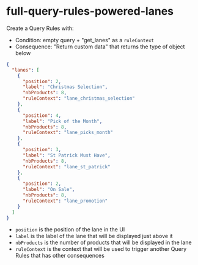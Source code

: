 # full-query-rules-powered-lanes

Create a Query Rules with:

- Condition: empty query + "get_lanes" as a `ruleContext`
- Consequence: "Return custom data" that returns the type of object below

```json
{
  "lanes": [
    {
      "position": 2,
      "label": "Christmas Selection",
      "nbProducts": 8,
      "ruleContext": "lane_christmas_selection"
    },
    {
      "position": 4,
      "label": "Pick of the Month",
      "nbProducts": 8,
      "ruleContext": "lane_picks_month"
    },
    {
      "position": 3,
      "label": "St Patrick Must Have",
      "nbProducts": 8,
      "ruleContext": "lane_st_patrick"
    },
    {
      "position": 2,
      "label": "On Sale",
      "nbProducts": 8,
      "ruleContext": "lane_promotion"
    }
  ]
}
```

- `position` is the position of the lane in the UI
- `label` is the label of the lane that will be displayed just above it
- `nbProducts` is the number of products that will be displayed in the lane
- `ruleContext` is the context that will be used to trigger another Query Rules that has other consequences
